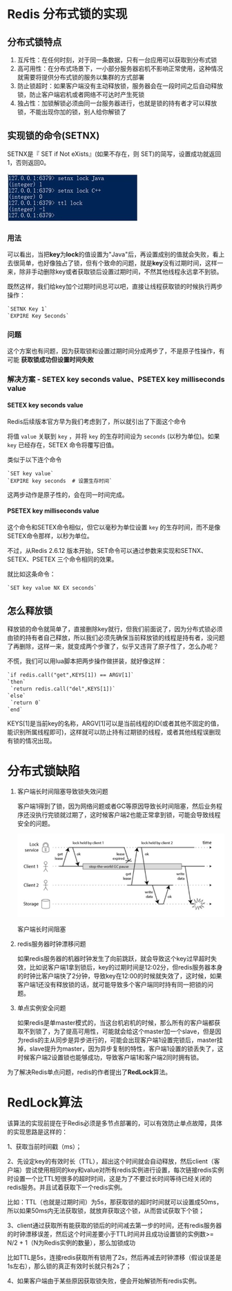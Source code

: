 # Redis 分布式锁的实现

## 分布式锁特点

1. 互斥性：在任何时刻，对于同一条数据，只有一台应用可以获取到分布式锁
2. 高可用性：在分布式场景下，一小部分服务器宕机不影响正常使用，这种情况就需要将提供分布式锁的服务以集群的方式部署
3. 防止锁超时：如果客户端没有主动释放锁，服务器会在一段时间之后自动释放锁，防止客户端宕机或者网络不可达时产生死锁
4. 独占性：加锁解锁必须由同一台服务器进行，也就是锁的持有者才可以释放锁，不能出现你加的锁，别人给你解锁了

## 实现锁的命令(SETNX)

SETNX是『 SET if Not eXists』(如果不存在，则 SET)的简写，设置成功就返回1，否则返回0。

![](./images/37.jpg)

### 用法

可以看出，当把**key**为**lock**的值设置为"Java"后，再设置成别的值就会失败，看上去很简单，也好像独占了锁，但有个致命的问题，就是**key**没有过期时间，这样一来，除非手动删除key或者获取锁后设置过期时间，不然其他线程永远拿不到锁。

既然这样，我们给key加个过期时间总可以吧，直接让线程获取锁的时候执行两步操作：

```shell
`SETNX Key 1`
`EXPIRE Key Seconds`
```

### 问题

这个方案也有问题，因为获取锁和设置过期时间分成两步了，不是原子性操作，有可能 **获取锁成功但设置时间失败**

### 解决方案 - SETEX key seconds value、PSETEX key milliseconds value

#### SETEX key seconds value

Redis后续版本官方早为我们考虑到了，所以就引出了下面这个命令

将值 `value` 关联到 `key` ，并将 `key` 的生存时间设为 `seconds` (以秒为单位)。如果 `key` 已经存在，SETEX 命令将覆写旧值。

类似于以下连个命令

```shell
`SET key value`
`EXPIRE key seconds  # 设置生存时间`
```

这两步动作是原子性的，会在同一时间完成。

#### PSETEX key milliseconds value

这个命令和SETEX命令相似，但它以毫秒为单位设置 `key` 的生存时间，而不是像SETEX命令那样，以秒为单位。

不过，从Redis 2.6.12 版本开始，SET命令可以通过参数来实现和SETNX、SETEX、PSETEX 三个命令相同的效果。

就比如这条命令：

```shell
`SET key value NX EX seconds` 
```

## 怎么释放锁

释放锁的命令就简单了，直接删除key就行，但我们前面说了，因为分布式锁必须由锁的持有者自己释放，所以我们必须先确保当前释放锁的线程是持有者，没问题了再删除，这样一来，就变成两个步骤了，似乎又违背了原子性了，怎么办呢？

不慌，我们可以用lua脚本把两步操作做拼装，就好像这样：

```shell
`if redis.call("get",KEYS[1]) == ARGV[1]`
`then`
 `return redis.call("del",KEYS[1])`
`else`
 `return 0`
`end`
```

KEYS[1]是当前key的名称，ARGV[1]可以是当前线程的ID(或者其他不固定的值，能识别所属线程即可)，这样就可以防止持有过期锁的线程，或者其他线程误删现有锁的情况出现。

# 分布式锁缺陷

1. 客户端长时间阻塞导致锁失效问题

   客户端1得到了锁，因为网络问题或者GC等原因导致长时间阻塞，然后业务程序还没执行完锁就过期了，这时候客户端2也能正常拿到锁，可能会导致线程安全的问题。

   ![](./images/38.jpg)

   客户端长时间阻塞

2. redis服务器时钟漂移问题

   如果redis服务器的机器时钟发生了向前跳跃，就会导致这个key过早超时失效，比如说客户端1拿到锁后，key的过期时间是12:02分，但redis服务器本身的时钟比客户端快了2分钟，导致key在12:00的时候就失效了，这时候，如果客户端1还没有释放锁的话，就可能导致多个客户端同时持有同一把锁的问题。

3. 单点实例安全问题

   如果redis是单master模式的，当这台机宕机的时候，那么所有的客户端都获取不到锁了，为了提高可用性，可能就会给这个master加一个slave，但是因为redis的主从同步是异步进行的，可能会出现客户端1设置完锁后，master挂掉，slave提升为master，因为异步复制的特性，客户端1设置的锁丢失了，这时候客户端2设置锁也能够成功，导致客户端1和客户端2同时拥有锁。

为了解决Redis单点问题，redis的作者提出了**RedLock**算法。

# RedLock算法

该算法的实现前提在于Redis必须是多节点部署的，可以有效防止单点故障，具体的实现思路是这样的：

1、获取当前时间戳（ms）；

2、先设定key的有效时长（TTL），超出这个时间就会自动释放，然后client（客户端）尝试使用相同的key和value对所有redis实例进行设置，每次链接redis实例时设置一个比TTL短很多的超时时间，这是为了不要过长时间等待已经关闭的redis服务。并且试着获取下一个redis实例。

比如：TTL（也就是过期时间）为5s，那获取锁的超时时间就可以设置成50ms，所以如果50ms内无法获取锁，就放弃获取这个锁，从而尝试获取下个锁；

3、client通过获取所有能获取的锁后的时间减去第一步的时间，还有redis服务器的时钟漂移误差，然后这个时间差要小于TTL时间并且成功设置锁的实例数>= N/2 + 1（N为Redis实例的数量），那么加锁成功

比如TTL是5s，连接redis获取所有锁用了2s，然后再减去时钟漂移（假设误差是1s左右），那么锁的真正有效时长就只有2s了；

4、如果客户端由于某些原因获取锁失败，便会开始解锁所有redis实例。